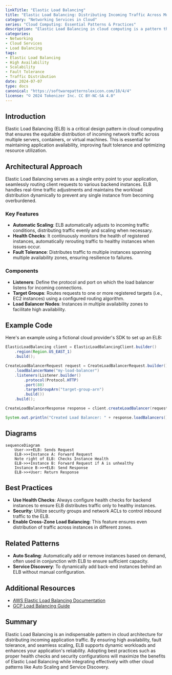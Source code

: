 ```yaml
---
linkTitle: "Elastic Load Balancing"
title: "Elastic Load Balancing: Distributing Incoming Traffic Across Multiple Instances"
category: "Networking Services in Cloud"
series: "Cloud Computing: Essential Patterns & Practices"
description: "Elastic Load Balancing in cloud computing is a pattern that allows for distributing incoming traffic across multiple compute instances to ensure high availability and reliability of applications. This pattern supports fault tolerance and efficient resource utilization."
categories:
- Networking
- Cloud Services
- Load Balancing
tags:
- Elastic Load Balancing
- High Availability
- Scalability
- Fault Tolerance
- Traffic Distribution
date: 2024-07-07
type: docs
canonical: "https://softwarepatternslexicon.com/18/4/4"
license: "© 2024 Tokenizer Inc. CC BY-NC-SA 4.0"
---
```


## Introduction

Elastic Load Balancing (ELB) is a critical design pattern in cloud computing that ensures the equitable distribution of incoming network traffic across multiple servers, containers, or virtual machines. This is essential for maintaining application availability, improving fault tolerance and optimizing resource utilization.

## Architectural Approach

Elastic Load Balancing serves as a single entry point to your application, seamlessly routing client requests to various backend instances. ELB handles real-time traffic adjustments and maintains the workload distribution dynamically to prevent any single instance from becoming overburdened.

### Key Features

- **Automatic Scaling**: ELB automatically adjusts to incoming traffic conditions, distributing traffic evenly and scaling when necessary.
- **Health Checks**: It continuously monitors the health of registered instances, automatically rerouting traffic to healthy instances when issues occur.
- **Fault Tolerance**: Distributes traffic to multiple instances spanning multiple availability zones, ensuring resilience to failures.
  
### Components

- **Listeners**: Define the protocol and port on which the load balancer listens for incoming connections.
- **Target Groups**: Routes requests to one or more registered targets (i.e., EC2 instances) using a configured routing algorithm.
- **Load Balancer Nodes**: Instances in multiple availability zones to facilitate high availability.

## Example Code

Here's an example using a fictional cloud provider's SDK to set up an ELB:

```java
ElasticLoadBalancing client = ElasticLoadBalancingClient.builder()
    .region(Region.US_EAST_1)
    .build();

CreateLoadBalancerRequest request = CreateLoadBalancerRequest.builder()
    .loadBalancerName("my-load-balancer")
    .listeners(Listener.builder()
        .protocol(Protocol.HTTP)
        .port(80)
        .targetGroupArn("target-group-arn")
        .build())
    .build();

CreateLoadBalancerResponse response = client.createLoadBalancer(request);

System.out.println("Created Load Balancer: " + response.loadBalancers().get(0).loadBalancerName());
```

## Diagrams

```mermaid
sequenceDiagram
    User->>+ELB: Sends Request
    ELB->>+Instance A: Forward Request
    Note right of ELB: Checks Instance Health
    ELB->>+Instance B: Forward Request if A is unhealthy
    Instance B->>+ELB: Send Response
    ELB->>+User: Return Response
```

## Best Practices

- **Use Health Checks**: Always configure health checks for backend instances to ensure ELB distributes traffic only to healthy instances.
- **Security**: Utilize security groups and network ACLs to control inbound traffic to the ELB.
- **Enable Cross-Zone Load Balancing**: This feature ensures even distribution of traffic across instances in different zones.

## Related Patterns

- **Auto Scaling**: Automatically add or remove instances based on demand, often used in conjunction with ELB to ensure sufficient capacity.
- **Service Discovery**: To dynamically add back-end instances behind an ELB without manual configuration.

## Additional Resources

- [AWS Elastic Load Balancing Documentation](https://docs.aws.amazon.com/elasticloadbalancing)
- [GCP Load Balancing Guide](https://cloud.google.com/load-balancing/docs)

## Summary

Elastic Load Balancing is an indispensable pattern in cloud architecture for distributing incoming application traffic. By ensuring high availability, fault tolerance, and seamless scaling, ELB supports dynamic workloads and enhances your application's reliability. Adopting best practices such as proper health checks and security configurations will maximize the benefits of Elastic Load Balancing while integrating effectively with other cloud patterns like Auto Scaling and Service Discovery.

